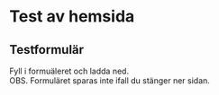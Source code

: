 # Test av hemsida

## Testformulär
Fyll i formuäleret och ladda ned. <br>
OBS. Formuläret sparas inte ifall du stänger ner sidan.

<TestForm />

<EditPageButton />

<script setup>
import TestForm from '../../.vitepress/theme/components/test-form/test-form.vue'
import EditPageButton from '../../.vitepress/theme/components/edit-page-button.vue'
</script>